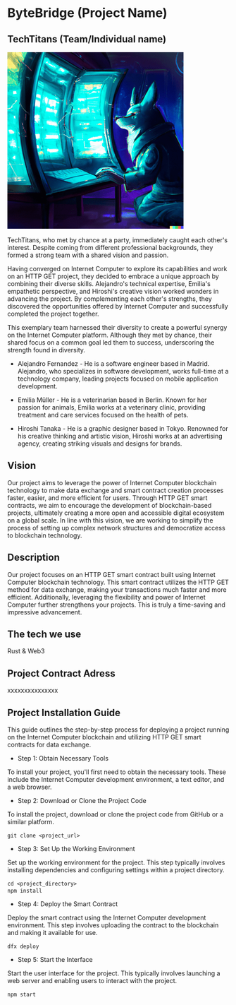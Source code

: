 # ByteBridge (Project Name)

## TechTitans (Team/Individual name)

![Team Logo](https://github.com/Rise-In/example_readMe/blob/main/Example_logo%20.png)

TechTitans, who met by chance at a party, immediately caught each other's interest. Despite coming from different professional backgrounds, they formed a strong team with a shared vision and passion.

Having converged on Internet Computer to explore its capabilities and work on an HTTP GET project, they decided to embrace a unique approach by combining their diverse skills. Alejandro's technical expertise, Emilia's empathetic perspective, and Hiroshi's creative vision worked wonders in advancing the project. By complementing each other's strengths, they discovered the opportunities offered by Internet Computer and successfully completed the project together.

This exemplary team harnessed their diversity to create a powerful synergy on the Internet Computer platform. Although they met by chance, their shared focus on a common goal led them to success, underscoring the strength found in diversity.

 * Alejandro Fernandez - He is a software engineer based in Madrid. Alejandro, who specializes in software development, works full-time at a technology company, leading projects focused on mobile application development.
   
 * Emilia Müller  - He is a veterinarian based in Berlin. Known for her passion for animals, Emilia works at a veterinary clinic, providing treatment and care services focused on the health of pets.
   
 * Hiroshi Tanaka - He is a graphic designer based in Tokyo. Renowned for his creative thinking and artistic vision, Hiroshi works at an advertising agency, creating striking visuals and designs for brands.


## Vision

Our project aims to leverage the power of Internet Computer blockchain technology to make data exchange and smart contract creation processes faster, easier, and more efficient for users. Through HTTP GET smart contracts, we aim to encourage the development of blockchain-based projects, ultimately creating a more open and accessible digital ecosystem on a global scale. In line with this vision, we are working to simplify the process of setting up complex network structures and democratize access to blockchain technology.

## Description

Our project focuses on an HTTP GET smart contract built using Internet Computer blockchain technology. This smart contract utilizes the HTTP GET method for data exchange, making your transactions much faster and more efficient. Additionally, leveraging the flexibility and power of Internet Computer further strengthens your projects. This is truly a time-saving and impressive advancement.

## The tech we use

Rust & Web3

## Project Contract Adress

xxxxxxxxxxxxxxx

## Project Installation Guide

This guide outlines the step-by-step process for deploying a project running on the Internet Computer blockchain and utilizing HTTP GET smart contracts for data exchange.

* Step 1: Obtain Necessary Tools

To install your project, you'll first need to obtain the necessary tools. These include the Internet Computer development environment, a text editor, and a web browser.

* Step 2: Download or Clone the Project Code

To install the project, download or clone the project code from GitHub or a similar platform.

```
git clone <project_url>
```

* Step 3: Set Up the Working Environment

Set up the working environment for the project. This step typically involves installing dependencies and configuring settings within a project directory.

```
cd <project_directory>
npm install
```

* Step 4: Deploy the Smart Contract

Deploy the smart contract using the Internet Computer development environment. This step involves uploading the contract to the blockchain and making it available for use.

```
dfx deploy
```

* Step 5: Start the Interface

Start the user interface for the project. This typically involves launching a web server and enabling users to interact with the project.

```
npm start
```
